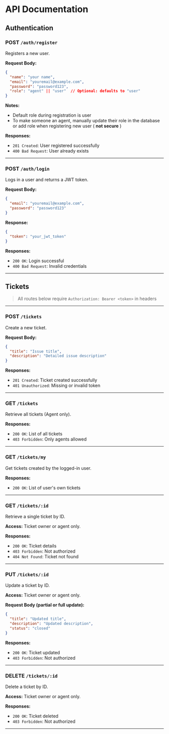 # API Documentation

## Authentication

### POST `/auth/register`

Registers a new user.

**Request Body:**

```json
{
  "name": "your name",
  "email": "youremail@example.com",
  "password": "password123",
  "role": "agent" || "user"  // Optional: defaults to "user"
}
```

**Notes:**

- Default role during registration is user
- To make someone an agent, manually update their role in the database or add role when registering new user ( **not secure** )

**Responses:**

- `201 Created`: User registered successfully
- `400 Bad Request`: User already exists

---

### POST `/auth/login`

Logs in a user and returns a JWT token.

**Request Body:**

```json
{
  "email": "youremail@example.com",
  "password": "password123"
}
```

**Response:**

```json
{
  "token": "your_jwt_token"
}
```

**Responses:**

- `200 OK`: Login successful
- `400 Bad Request`: Invalid credentials

---

## Tickets

> All routes below require `Authorization: Bearer <token>` in headers

---

### POST `/tickets`

Create a new ticket.

**Request Body:**

```json
{
  "title": "Issue title",
  "description": "Detailed issue description"
}
```

**Responses:**

- `201 Created`: Ticket created successfully
- `401 Unauthorized`: Missing or invalid token

---

### GET `/tickets`

Retrieve all tickets (Agent only).

**Responses:**

- `200 OK`: List of all tickets
- `403 Forbidden`: Only agents allowed

---

### GET `/tickets/my`

Get tickets created by the logged-in user.

**Responses:**

- `200 OK`: List of user's own tickets

---

### GET `/tickets/:id`

Retrieve a single ticket by ID.

**Access:** Ticket owner or agent only.

**Responses:**

- `200 OK`: Ticket details
- `403 Forbidden`: Not authorized
- `404 Not Found`: Ticket not found

---

### PUT `/tickets/:id`

Update a ticket by ID.

**Access:** Ticket owner or agent only.

**Request Body (partial or full update):**

```json
{
  "title": "Updated title",
  "description": "Updated description",
  "status": "closed"
}
```

**Responses:**

- `200 OK`: Ticket updated
- `403 Forbidden`: Not authorized

---

### DELETE `/tickets/:id`

Delete a ticket by ID.

**Access:** Ticket owner or agent only.

**Responses:**

- `200 OK`: Ticket deleted
- `403 Forbidden`: Not authorized

---
